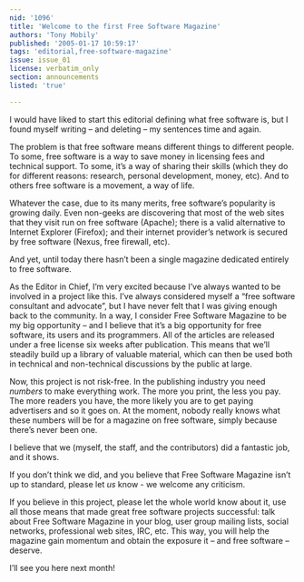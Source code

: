 ```yaml
---
nid: '1096'
title: 'Welcome to the first Free Software Magazine'
authors: 'Tony Mobily'
published: '2005-01-17 10:59:17'
tags: 'editorial,free-software-magazine'
issue: issue_01
license: verbatim_only
section: announcements
listed: 'true'

---
```

I would have liked to start this editorial defining what free software is, but I found myself writing – and deleting – my sentences time and again.

The problem is that free software means different things to different people. To some, free software is a way to save money in licensing fees and technical support. To some, it’s a way of sharing their skills (which they do for different reasons: research, personal development, money, etc). And to others free software is a movement, a way of life.

Whatever the case, due to its many merits, free software’s popularity is growing daily. Even non-geeks are discovering that most of the web sites that they visit run on free software (Apache); there is a valid alternative to Internet Explorer (Firefox); and their internet provider’s network is secured by free software (Nexus, free firewall, etc).



And yet, until today there hasn’t been a single magazine dedicated entirely to free software.



As the Editor in Chief, I’m very excited because I’ve always wanted to be involved in a project like this. I’ve always considered myself a “free software consultant and advocate”, but I have never felt that I was giving enough back to the community. In a way, I consider Free Software Magazine to be my big opportunity – and I believe that it’s a big opportunity for free software, its users and its programmers. All of the articles are released under a free license six weeks after publication. This means that we’ll steadily build up a library of valuable material, which can then be used both in technical and non-technical discussions by the public at large.



Now, this project is not risk-free. In the publishing industry you need _numbers_ to make everything work. The more you print, the less you pay. The more readers you have, the more likely you are to get paying advertisers and so it goes on. At the moment, nobody really knows what these numbers will be for a magazine on free software, simply because there’s never been one.



I believe that we (myself, the staff, and the contributors) did a fantastic job, and it shows. 

If you don’t think we did, and you believe that Free Software Magazine isn’t up to standard, please let _us_ know - we welcome any criticism.

If you believe in this project, please let the whole world know about it, use all those means that made great free software projects successful: talk about Free Software Magazine in your blog, user group mailing lists, social networks, professional web sites, IRC, etc. This way, you will help the magazine gain momentum and obtain the exposure it – and free software – deserve.

I’ll see you here next month!

